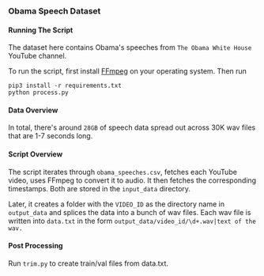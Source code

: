 ### Obama Speech Dataset

#### Running The Script
The dataset here contains Obama's speeches from `The Obama White House` YouTube channel.

To run the script, first install [FFmpeg](ffmpeg.org) on your operating system. Then run

```
pip3 install -r requirements.txt
python process.py
```

#### Data Overview
In total, there's around `28GB` of speech data spread out across 30K wav files that are 1-7 seconds long.

#### Script Overview
The script iterates through `obama_speeches.csv`, fetches each YouTube video, uses FFmpeg to convert it to audio. It then fetches the corresponding timestamps. Both are stored in the `input_data` directory.

Later, it creates a folder with the `VIDEO_ID` as the directory name in `output_data` and splices the data into a bunch of wav files. Each wav file is written into `data.txt` in the form `output_data/video_id/\d+.wav|text of the wav.`

#### Post Processing
Run `trim.py` to create train/val files from data.txt.